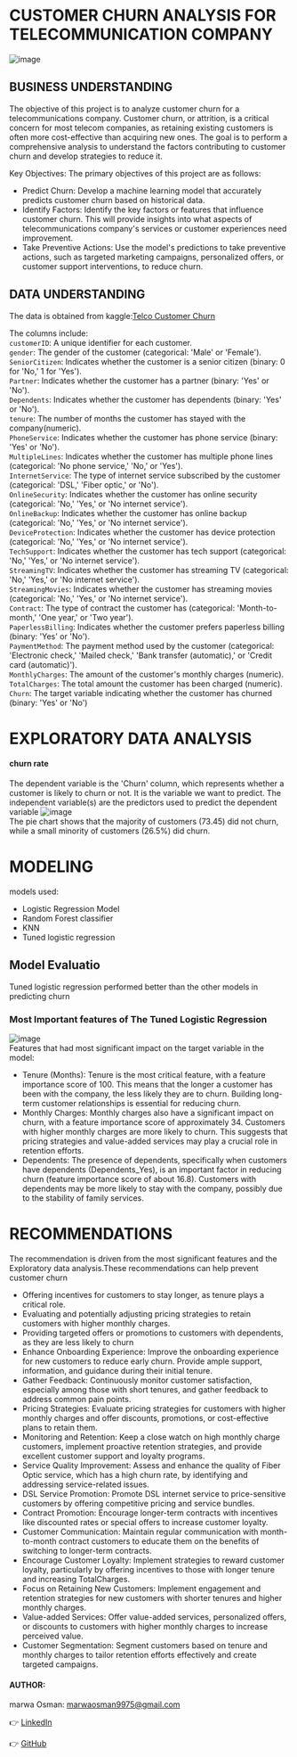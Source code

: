 #  CUSTOMER CHURN ANALYSIS FOR TELECOMMUNICATION COMPANY   
![image](image.png)   
## BUSINESS UNDERSTANDING    

The objective of this project is to analyze customer churn for a telecommunications company. Customer churn, or attrition, is a critical concern for most telecom companies, as retaining existing customers is often more cost-effective than acquiring new ones. The goal is to perform a comprehensive analysis to understand the factors contributing to customer churn and develop strategies to reduce it. 

Key Objectives:
The primary objectives of this project are as follows:

* Predict Churn: Develop a machine learning model that accurately predicts customer churn based on historical data.
* Identify Factors: Identify the key factors or features that influence customer churn. This will provide insights into what aspects of telecommunications company's services or customer experiences need improvement.
* Take Preventive Actions: Use the model's predictions to take preventive actions, such as targeted marketing campaigns, personalized offers, or customer support interventions, to reduce churn. 
## DATA UNDERSTANDING    
The data is obtained from kaggle:[Telco Customer Churn](https://www.kaggle.com/datasets/blastchar/telco-customer-churn)   

The columns include:      
``customerID``: A unique identifier for each customer.    
``gender``: The gender of the customer (categorical: 'Male' or 'Female').   
``SeniorCitizen``: Indicates whether the customer is a senior citizen (binary: 0 for 'No,' 1 for 'Yes').    
``Partner``: Indicates whether the customer has a partner (binary: 'Yes' or 'No').  
``Dependents``: Indicates whether the customer has dependents (binary: 'Yes' or 'No').  
``tenure``: The number of months the customer has stayed with the company(numeric).  
``PhoneService``: Indicates whether the customer has phone service (binary: 'Yes' or 'No').   
``MultipleLines``: Indicates whether the customer has multiple phone lines (categorical: 'No phone service,' 'No,' or 'Yes').    
``InternetService``: The type of internet service subscribed by the customer (categorical: 'DSL,' 'Fiber optic,' or 'No').   
``OnlineSecurity``: Indicates whether the customer has online security (categorical: 'No,' 'Yes,' or 'No internet service').    
``OnlineBackup``: Indicates whether the customer has online backup (categorical: 'No,' 'Yes,' or 'No internet service').  
``DeviceProtection``: Indicates whether the customer has device protection (categorical: 'No,' 'Yes,' or 'No internet service').   
``TechSupport``: Indicates whether the customer has tech support (categorical: 'No,' 'Yes,' or 'No internet service').     
``StreamingTV``: Indicates whether the customer has streaming TV (categorical: 'No,' 'Yes,' or 'No internet service').    
``StreamingMovies``: Indicates whether the customer has streaming movies (categorical: 'No,' 'Yes,' or 'No internet service').   
``Contract``: The type of contract the customer has (categorical: 'Month-to-month,' 'One year,' or 'Two year').   
``PaperlessBilling``: Indicates whether the customer prefers paperless billing (binary: 'Yes' or 'No').   
``PaymentMethod``: The payment method used by the customer (categorical: 'Electronic check,' 'Mailed check,' 'Bank transfer (automatic),' or 'Credit card (automatic)').   
``MonthlyCharges``: The amount of the customer's monthly charges (numeric).   
``TotalCharges``: The total amount the customer has been charged (numeric).    
``Churn``: The target variable indicating whether the customer has churned (binary: 'Yes' or 'No')  
# EXPLORATORY DATA ANALYSIS

#### churn rate   
The dependent variable is the 'Churn' column, which represents whether a customer is likely to churn or not. It is the variable we want to predict. The independent variable(s) are the predictors used to predict the dependent variable
![image](output.png)   
The pie chart shows that the majority of customers (73.45) did not churn, while a small minority of customers (26.5%) did churn.  

# MODELING
models used:
* Logistic Regression Model
* Random Forest classifier
* KNN 
* Tuned logistic regression
## Model Evaluatio
Tuned logistic regression performed better than the other models in predicting churn

### Most Important features of The Tuned Logistic Regression 
![image](important_features.png)  
Features that had most significant impact on the target variable in the model:  

* Tenure (Months): Tenure is the most critical feature, with a feature importance score of 100. This means that the longer a customer has been with the company, the less likely they are to churn. Building long-term customer relationships is essential for reducing churn.
* Monthly Charges: Monthly charges also have a significant impact on churn, with a feature importance score of approximately 34. Customers with higher monthly charges are more likely to churn. This suggests that pricing strategies and value-added services may play a crucial role in retention efforts.
* Dependents: The presence of dependents, specifically when customers have dependents (Dependents_Yes), is an important factor in reducing churn (feature importance score of about 16.8). Customers with dependents may be more likely to stay with the company, possibly due to the stability of family services.

# RECOMMENDATIONS
The recommendation is driven from the most significant features and the Exploratory data analysis.These recommendations can help prevent customer churn 
* Offering incentives for customers to stay longer, as tenure plays a critical role.
* Evaluating and potentially adjusting pricing strategies to retain customers with higher monthly charges.
* Providing targeted offers or promotions to customers with dependents, as they are less likely to churn
* Enhance Onboarding Experience: Improve the onboarding experience for new customers to reduce early churn. Provide ample support, information, and guidance during their initial tenure.
* Gather Feedback: Continuously monitor customer satisfaction, especially among those with short tenures, and gather feedback to address common pain points.
* Pricing Strategies: Evaluate pricing strategies for customers with higher monthly charges and offer discounts, promotions, or cost-effective plans to retain them.
* Monitoring and Retention: Keep a close watch on high monthly charge customers, implement proactive retention strategies, and provide excellent customer support and loyalty programs.
* Service Quality Improvement: Assess and enhance the quality of Fiber Optic service, which has a high churn rate, by identifying and addressing service-related issues.
* DSL Service Promotion: Promote DSL internet service to price-sensitive customers by offering competitive pricing and service bundles.
* Contract Promotion: Encourage longer-term contracts with incentives like discounted rates or special offers to increase customer loyalty.
* Customer Communication: Maintain regular communication with month-to-month contract customers to educate them on the benefits of switching to longer-term contracts.
* Encourage Customer Loyalty: Implement strategies to reward customer loyalty, particularly by offering incentives to those with longer tenure and increasing TotalCharges.
* Focus on Retaining New Customers: Implement engagement and retention strategies for new customers with shorter tenures and higher monthly charges.
* Value-added Services: Offer value-added services, personalized offers, or discounts to customers with higher monthly charges to increase perceived value.
* Customer Segmentation: Segment customers based on tenure and monthly charges to tailor retention efforts effectively and create targeted campaigns.  

#### AUTHOR:         
marwa Osman: marwaosman9975@gmail.com    

👉 [LinkedIn](https://www.linkedin.com/in/marwa-osman-00190b222/)

👉 [GitHub](https://github.com/marwa9975)